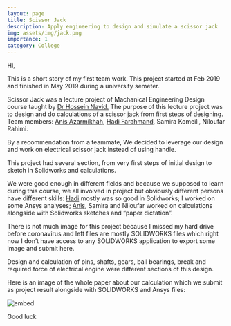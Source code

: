 ```yaml
---
layout: page
title: Scissor Jack
description: Apply engineering to design and simulate a scissor jack
img: assets/img/jack.png
importance: 1
category: College
---
```


Hi,


This is a short story of my first team work. This project started at Feb 2019 and finished in May 2019 during a university semeter.


Scissor Jack was a lecture project of Machanical Engineering Design course taught by [Dr Hossein Navid.](https://www.researchgate.net/profile/Hossein-Navid/2) The purpose of this lecture project was to design and do calculations of a scissor jack from first steps of designing. Team members: [Anis Azarmikhah](https://www.linkedin.com/in/anis-azarmikhah-65a131203/), [Hadi Farahmand](https://www.linkedin.com/in/hadi-hashemi-farahmand-2300981b5/), Samira Komeili, Niloufar Rahimi.


By a recommendation from a teammate, We decided to leverage our design and work on electrical scissor jack instead of using handle.


This project had several section, from very first steps of initial design to sketch in Solidworks and calculations.


We were good enough in different fields and because we supposed to learn during this course, we all involved in project but obviously different persons have different skills: [Hadi](https://www.linkedin.com/in/hadi-hashemi-farahmand-2300981b5/) mostly was so good in Solidworks; I worked on some Ansys analyses; [Anis](https://www.linkedin.com/in/anis-azarmikhah-65a131203/), Samira and Niloufar worked on calculations alongside with Solidworks sketches and “paper dictation”.


There is not much image for this project because I missed my hard drive before coronavirus and left files are mostly SOLIDWORKS files which right now I don’t have access to any SOLIDWORKS application to export some image and submit here.


Design and calculation of pins, shafts, gears, ball bearings, break and required force of electrical engine were different sections of this design.


Here is an image of the whole paper about our calculation which we submit as project result alongside with SOLIDWORKS and Ansys files:


![embed](https://lh3.googleusercontent.com/pw/AP1GczNFX95oAB82y3mlIRd_Q-EBilBhVnnyFTF2GuMlO-3EY6RR6Pvo12VIkVh1MWaoOwEWrgBMm68fH808RMrji-yHwIAOCg-ocP485mdc02hsbWsAq-I=w1600)

Good luck